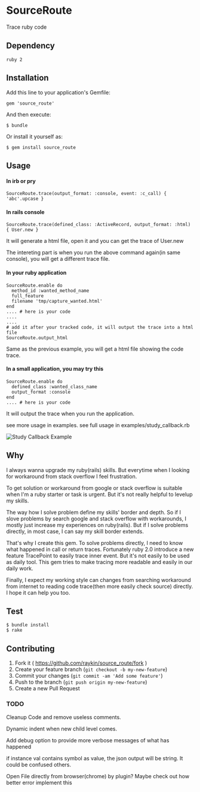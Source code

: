 # SourceRoute

Trace ruby code

## Dependency

    ruby 2

## Installation

Add this line to your application's Gemfile:

    gem 'source_route'

And then execute:

    $ bundle

Or install it yourself as:

    $ gem install source_route

## Usage

#### In irb or pry

    SourceRoute.trace(output_format: :console, event: :c_call) { 'abc'.upcase }

#### In rails console

    SourceRoute.trace(defined_class: :ActiveRecord, output_format: :html) { User.new }

It will generate a html file, open it and you can get the trace of User.new

The intereting part is when you run the above command again(in same console),
you will get a different trace file.

#### In your ruby application

    SourceRoute.enable do
      method_id :wanted_method_name
      full_feature
      filename 'tmp/capture_wanted.html'
    end
    .... # here is your code
    ....
    ....
    # add it after your tracked code, it will output the trace into a html file
    SourceRoute.output_html

Same as the previous example, you will get a html file showing the code trace.

#### In a small application, you may try this

    SourceRoute.enable do
      defined_class :wanted_class_name
      output_format :console
    end
    .... # here is your code

It will output the trace when you run the application.

see more usage in examples.
see full usage in examples/study_callback.rb

![Study Callback Example](https://cloud.githubusercontent.com/assets/490502/9052549/746b36d2-3a9b-11e5-9e3e-fc9f149bc56c.png)

## Why

I always wanna upgrade my ruby(rails) skills. But everytime when I looking for workaround from stack overflow I feel frustration.

To get solution or workaround from google or stack overflow is suitable when I'm a ruby starter or task is urgent. But it's not really helpful to levelup my skills.

The way how I solve problem define my skills' border and depth. So if I slove problems by search google and stack overflow with workarounds, I mostly just increase my experiences on ruby(rails). But if I solve problems directly, in most case, I can say my skill border extends.

That's why I create this gem. To solve problems directly, I need to know what happened in call or return traces.
Fortunately ruby 2.0 introduce a new feature TracePoint to easily trace inner event. But it's not easily to be used as daily tool. This gem tries to make tracing more readable and easily in our daily work.

Finally, I expect my working style can changes from searching workaround from internet to reading code trace(then more easily check source) directly. I hope it can help you too.

## Test

    $ bundle install
    $ rake

## Contributing

1. Fork it ( https://github.com/raykin/source_route/fork )
2. Create your feature branch (`git checkout -b my-new-feature`)
3. Commit your changes (`git commit -am 'Add some feature'`)
4. Push to the branch (`git push origin my-new-feature`)
5. Create a new Pull Request


### TODO

Cleanup Code and remove useless comments.

Dynamic indent when new child level comes.

Add debug option to provide more verbose messages of what has happened

if instance val contains symbol as value, the json output will be string. It could be confused others.

Open File directly from browser(chrome) by plugin? Maybe check out how better error implement this
